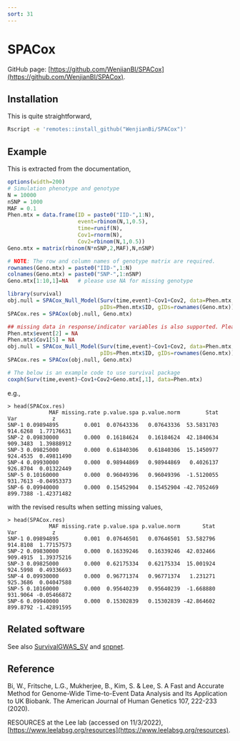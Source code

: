 ```yaml
---
sort: 31
---
```


# SPACox

GitHub page: [https://github.com/WenjianBI/SPACox](https://github.com/WenjianBI/SPACox).

## Installation

This is quite straightforward,

```bash
Rscript -e 'remotes::install_github("WenjianBi/SPACox")'
```

## Example

This is extracted from the documentation,

```R
options(width=200)
# Simulation phenotype and genotype
N = 10000
nSNP = 1000
MAF = 0.1
Phen.mtx = data.frame(ID = paste0("IID-",1:N),
                      event=rbinom(N,1,0.5),
                      time=runif(N),
                      Cov1=rnorm(N),
                      Cov2=rbinom(N,1,0.5))
Geno.mtx = matrix(rbinom(N*nSNP,2,MAF),N,nSNP)

# NOTE: The row and column names of genotype matrix are required.
rownames(Geno.mtx) = paste0("IID-",1:N)
colnames(Geno.mtx) = paste0("SNP-",1:nSNP)
Geno.mtx[1:10,1]=NA   # please use NA for missing genotype

library(survival)
obj.null = SPACox_Null_Model(Surv(time,event)~Cov1+Cov2, data=Phen.mtx,
                             pIDs=Phen.mtx$ID, gIDs=rownames(Geno.mtx))
SPACox.res = SPACox(obj.null, Geno.mtx)

## missing data in response/indicator variables is also supported. Please do not remove pIDs of subjects with missing data, the program will do it.
Phen.mtx$event[2] = NA
Phen.mtx$Cov1[5] = NA
obj.null = SPACox_Null_Model(Surv(time,event)~Cov1+Cov2, data=Phen.mtx,
                             pIDs=Phen.mtx$ID, gIDs=rownames(Geno.mtx))
SPACox.res = SPACox(obj.null, Geno.mtx)

# The below is an example code to use survival package
coxph(Surv(time,event)~Cov1+Cov2+Geno.mtx[,1], data=Phen.mtx)
```

e.g.,

```
> head(SPACox.res)
             MAF missing.rate p.value.spa p.value.norm        Stat      Var           z
SNP-1 0.09894895        0.001  0.07643336   0.07643336  53.5831703 914.6268  1.77176631
SNP-2 0.09830000        0.000  0.16184624   0.16184624  42.1840634 909.3483  1.39888912
SNP-3 0.09825000        0.000  0.61840306   0.61840306  15.1450977 924.4535  0.49811490
SNP-4 0.09930000        0.000  0.98944869   0.98944869   0.4026137 926.8704  0.01322449
SNP-5 0.10160000        0.000  0.96049396   0.96049396  -1.5120055 931.7613 -0.04953373
SNP-6 0.09940000        0.000  0.15452904   0.15452904 -42.7052469 899.7388 -1.42371482
```

with the revised results when setting missing values,

```
> head(SPACox.res)
             MAF missing.rate p.value.spa p.value.norm       Stat      Var           z
SNP-1 0.09894895        0.001  0.07646501   0.07646501  53.582796 914.8108  1.77157573
SNP-2 0.09830000        0.000  0.16339246   0.16339246  42.032466 909.4915  1.39375216
SNP-3 0.09825000        0.000  0.62175334   0.62175334  15.001924 924.5998  0.49336693
SNP-4 0.09930000        0.000  0.96771374   0.96771374   1.231271 925.3686  0.04047588
SNP-5 0.10160000        0.000  0.95640239   0.95640239  -1.668880 931.9064 -0.05466872
SNP-6 0.09940000        0.000  0.15302839   0.15302839 -42.864602 899.8792 -1.42891595
```

## Related software

See also [SurvivalGWAS_SV](https://cambridge-ceu.github.io/csd3/applications/SurvivalGWAS_SV.html) and [snpnet](https://cambridge-ceu.github.io/csd3/R/snpnet.html).

## Reference

Bi, W., Fritsche, L.G., Mukherjee, B., Kim, S. & Lee, S. A Fast and Accurate Method for Genome-Wide Time-to-Event Data Analysis and Its Application to UK Biobank. The American Journal of Human Genetics 107, 222-233 (2020).

RESOURCES at the Lee lab (accessed on 11/3/2022), [https://www.leelabsg.org/resources](https://www.leelabsg.org/resources).

